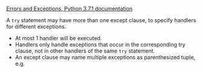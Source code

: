 [Errors and Exceptions, Python 3.7.1 documentation](https://docs.python.org/3/tutorial/errors.html)

A `try` statement may have more than one except clause, to specify handlers for different exceptions.
- At most 1 handler will be executed.
- Handlers only handle exceptions that occur in the corresponding try clause, not in other handlers of the same `try` statement.
- An except clause may name multiple exceptions as parenthesized tuple, e.g.

